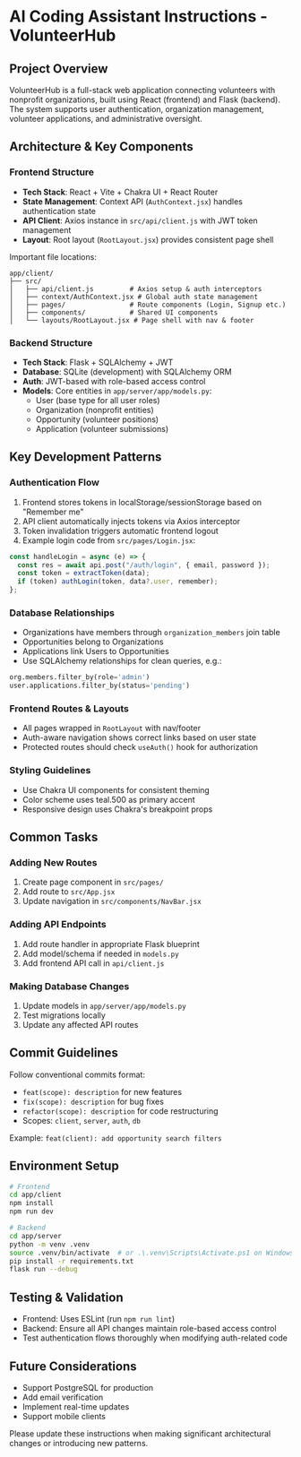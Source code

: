 # AI Coding Assistant Instructions - VolunteerHub

## Project Overview
VolunteerHub is a full-stack web application connecting volunteers with nonprofit organizations, built using React (frontend) and Flask (backend). The system supports user authentication, organization management, volunteer applications, and administrative oversight.

## Architecture & Key Components

### Frontend Structure
- **Tech Stack**: React + Vite + Chakra UI + React Router
- **State Management**: Context API (`AuthContext.jsx`) handles authentication state
- **API Client**: Axios instance in `src/api/client.js` with JWT token management
- **Layout**: Root layout (`RootLayout.jsx`) provides consistent page shell

Important file locations:
```
app/client/
├── src/
│   ├── api/client.js         # Axios setup & auth interceptors
│   ├── context/AuthContext.jsx # Global auth state management
│   ├── pages/                # Route components (Login, Signup etc.)
│   ├── components/           # Shared UI components
│   └── layouts/RootLayout.jsx # Page shell with nav & footer
```

### Backend Structure
- **Tech Stack**: Flask + SQLAlchemy + JWT
- **Database**: SQLite (development) with SQLAlchemy ORM
- **Auth**: JWT-based with role-based access control
- **Models**: Core entities in `app/server/app/models.py`:
  - User (base type for all user roles)
  - Organization (nonprofit entities)
  - Opportunity (volunteer positions)
  - Application (volunteer submissions)

## Key Development Patterns

### Authentication Flow
1. Frontend stores tokens in localStorage/sessionStorage based on "Remember me"
2. API client automatically injects tokens via Axios interceptor
3. Token invalidation triggers automatic frontend logout
4. Example login code from `src/pages/Login.jsx`:
```jsx
const handleLogin = async (e) => {
  const res = await api.post("/auth/login", { email, password });
  const token = extractToken(data);
  if (token) authLogin(token, data?.user, remember);
};
```

### Database Relationships
- Organizations have members through `organization_members` join table
- Opportunities belong to Organizations
- Applications link Users to Opportunities
- Use SQLAlchemy relationships for clean queries, e.g.:
```python
org.members.filter_by(role='admin')
user.applications.filter_by(status='pending')
```

### Frontend Routes & Layouts
- All pages wrapped in `RootLayout` with nav/footer
- Auth-aware navigation shows correct links based on user state
- Protected routes should check `useAuth()` hook for authorization

### Styling Guidelines
- Use Chakra UI components for consistent theming
- Color scheme uses teal.500 as primary accent
- Responsive design uses Chakra's breakpoint props

## Common Tasks

### Adding New Routes
1. Create page component in `src/pages/`
2. Add route to `src/App.jsx`
3. Update navigation in `src/components/NavBar.jsx`

### Adding API Endpoints
1. Add route handler in appropriate Flask blueprint
2. Add model/schema if needed in `models.py`
3. Add frontend API call in `api/client.js`

### Making Database Changes
1. Update models in `app/server/app/models.py`
2. Test migrations locally
3. Update any affected API routes

## Commit Guidelines
Follow conventional commits format:
- `feat(scope): description` for new features
- `fix(scope): description` for bug fixes
- `refactor(scope): description` for code restructuring
- Scopes: `client`, `server`, `auth`, `db`

Example: `feat(client): add opportunity search filters`

## Environment Setup
```bash
# Frontend
cd app/client
npm install
npm run dev

# Backend
cd app/server
python -m venv .venv
source .venv/bin/activate  # or .\.venv\Scripts\Activate.ps1 on Windows
pip install -r requirements.txt
flask run --debug
```

## Testing & Validation
- Frontend: Uses ESLint (run `npm run lint`)
- Backend: Ensure all API changes maintain role-based access control
- Test authentication flows thoroughly when modifying auth-related code

## Future Considerations
- Support PostgreSQL for production
- Add email verification
- Implement real-time updates
- Support mobile clients

Please update these instructions when making significant architectural changes or introducing new patterns.